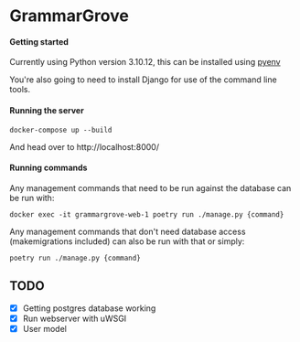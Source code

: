 # GrammarGrove

#### Getting started

Currently using Python version 3.10.12, this can be installed using [pyenv](https://github.com/pyenv/pyenv)

You're also going to need to install Django for use of the command line tools.

#### Running the server

```
docker-compose up --build
```

And head over to http://localhost:8000/

#### Running commands

Any management commands that need to be run against the database can be run with:

```
docker exec -it grammargrove-web-1 poetry run ./manage.py {command}
```

Any management commands that don't need database access (makemigrations included) can also be run with that or simply:

```
poetry run ./manage.py {command}
```

## TODO

- [X] Getting postgres database working
- [X] Run webserver with uWSGI
- [X] User model
